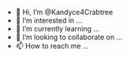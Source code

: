 - 👋 Hi, I’m @Kandyce4Crabtree
- 👀 I’m interested in ...
- 🌱 I’m currently learning ...
- 💞️ I’m looking to collaborate on ...
- 📫 How to reach me ...

<!---
Kandyce4Crabtree/Kandyce4Crabtree is a ✨ special ✨ repository because its `README.md` (this file) appears on your GitHub profile.
You can click the Preview link to take a look at your changes.
--->
